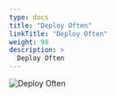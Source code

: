 ```yaml
---
type: docs
title: "Deploy Often"
linkTitle: "Deploy Often"
weight: 98
description: >
  Deploy Often
---
```


![Deploy Often](/images/bootcamp-slides/microservices-bootcamp/Slide98.PNG)
